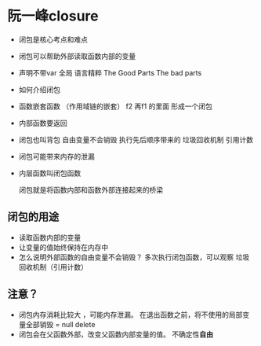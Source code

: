 # 阮一峰closure

- 闭包是核心考点和难点
- 闭包可以帮助外部读取函数内部的变量
- 声明不带var 全局
  语言精粹  The Good Parts The bad parts
- 如何介绍闭包
 - 函数嵌套函数 （作用域链的嵌套）
   f2 再f1 的里面 形成一个闭包
- 内部函数要返回
- 闭包也叫背包  自由变量不会销毁
  执行先后顺序带来的
  垃圾回收机制 引用计数
- 闭包可能带来内存的泄漏
- 内层函数叫闭包函数

  闭包就是将函数内部和函数外部连接起来的桥梁

## 闭包的用途
- 读取函数内部的变量
- 让变量的值始终保持在内存中
- 怎么说明外部函数的自由变量不会销毁？
  多次执行闭包函数，可以观察
  垃圾回收机制（引用计数）

## 注意？
- 闭包内存消耗比较大 ，可能内存泄漏。
  在退出函数之前，将不使用的局部变量全部销毁
    = null delete
- 闭包会在父函数外部，改变父函数内部变量的值。
  不确定性**自由**
